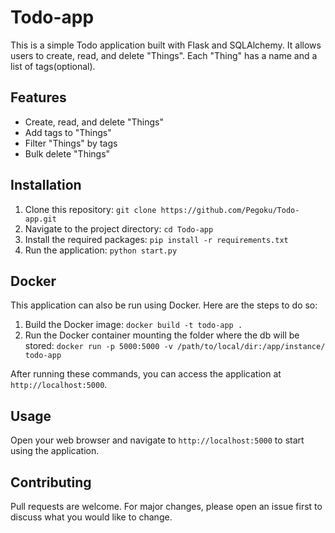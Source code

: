 # Todo-app

This is a simple Todo application built with Flask and SQLAlchemy. It allows users to create, read, and delete "Things". Each "Thing" has a name and a list of tags(optional).

## Features

- Create, read, and delete "Things"
- Add tags to "Things"
- Filter "Things" by tags
- Bulk delete "Things"

## Installation

1. Clone this repository: `git clone https://github.com/Pegoku/Todo-app.git`
2. Navigate to the project directory: `cd Todo-app`
3. Install the required packages: `pip install -r requirements.txt`
4. Run the application: `python start.py`

## Docker

This application can also be run using Docker. Here are the steps to do so:

1. Build the Docker image: `docker build -t todo-app .`
2. Run the Docker container mounting the folder where the db will be stored: `docker run -p 5000:5000 -v /path/to/local/dir:/app/instance/ todo-app` 

After running these commands, you can access the application at `http://localhost:5000`.

## Usage

Open your web browser and navigate to `http://localhost:5000` to start using the application.

## Contributing

Pull requests are welcome. For major changes, please open an issue first to discuss what you would like to change.
